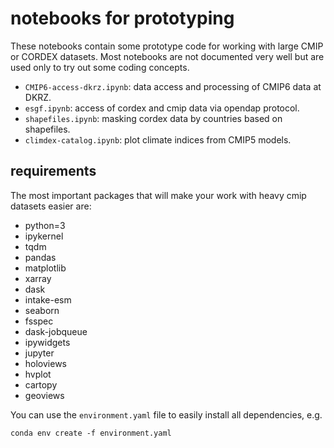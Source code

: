# notebooks for prototyping

These notebooks contain some prototype code for working with large CMIP or CORDEX datasets. Most notebooks are not documented 
very well but are used only to try out some coding concepts.

* `CMIP6-access-dkrz.ipynb`: data access and processing of CMIP6 data at DKRZ.
* `esgf.ipynb`: access of cordex and cmip data via opendap protocol.
* `shapefiles.ipynb`: masking cordex data by countries based on shapefiles.
* `climdex-catalog.ipynb`: plot climate indices from CMIP5 models.


## requirements

The most important packages that will make your work with heavy cmip datasets easier are:

  - python=3
  - ipykernel
  - tqdm
  - pandas
  - matplotlib
  - xarray
  - dask
  - intake-esm
  - seaborn
  - fsspec
  - dask-jobqueue
  - ipywidgets
  - jupyter
  - holoviews
  - hvplot
  - cartopy
  - geoviews

You can use the `environment.yaml` file to easily install all dependencies, e.g.
```
conda env create -f environment.yaml
```
